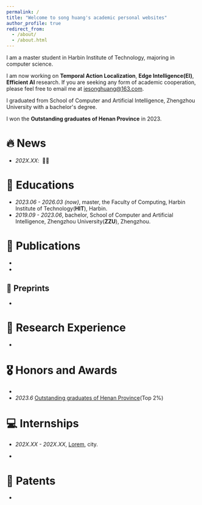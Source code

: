 ```yaml
---
permalink: /
title: "Welcome to song huang's academic personal websites"
author_profile: true
redirect_from: 
  - /about/
  - /about.html
---
```


I am a master student in Harbin Institute of Technology, majoring in computer science.

I am now working on **Temporal Action Localization**, **Edge Intelligence(EI)**, **Efficient AI** research. If you are seeking any form of academic cooperation, please feel free to email me at iesonghuang@163.com.

I graduated from School of Computer and Artificial Intelligence, Zhengzhou University with a bachelor's degree.

I won the **Outstanding graduates of Henan Province** in 2023.

# 🔥 News

- *202X.XX*: &nbsp;🎉🎉  

# 📖 Educations

- *2023.06 - 2026.03 (now)*, master, the Faculty of Computing, Harbin Institute of Technology(**HIT**), Harbin.
- *2019.09 - 2023.06*, bachelor, School of Computer and Artificial Intelligence, Zhengzhou University(**ZZU**), Zhengzhou.

# 📝 Publications 

- 
- 

## 📄 Preprints

- 

# 🏢 Research Experience

- 

# 🎖 Honors and Awards

- 
- *2023.6* [Outstanding graduates of Henan Province](https://jyt.henan.gov.cn/2023/06-07/2757412.html)(Top 2%)

# 💻 Internships

- *202X.XX - 202X.XX*, [Lorem](https://github.com/), city.

- 

# 📓 Patents

- 
